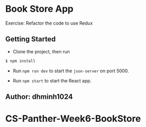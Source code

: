 # Book Store App

Exercise: Refactor the code to use Redux

## Getting Started

-   Clone the project, then run

```bash
$ npm install
```

-   Run `npm run dev` to start the `json-server` on port 5000.

-   Run `npm start` to start the React app.

## Author: dhminh1024
# CS-Panther-Week6-BookStore
